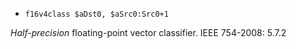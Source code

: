* `f16v4class $aDst0, $aSrc0:Src0+1`

*Half-precision* floating-point vector classifier. IEEE 754-2008: 5.7.2

